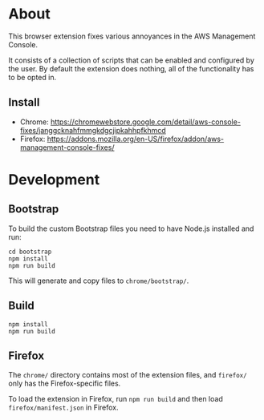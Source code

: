 # About

This browser extension fixes various annoyances in the AWS Management Console.

It consists of a collection of scripts that can be enabled and configured by the user. By default the extension does nothing, all of the functionality has to be opted in.

## Install

- Chrome: https://chromewebstore.google.com/detail/aws-console-fixes/janggcknahfmmgkdgcjipkahhpfkhmcd
- Firefox: https://addons.mozilla.org/en-US/firefox/addon/aws-management-console-fixes/


# Development

## Bootstrap

To build the custom Bootstrap files you need to have Node.js installed and run:

```shell
cd bootstrap
npm install
npm run build
```

This will generate and copy files to `chrome/bootstrap/`.

## Build

```shell
npm install
npm run build
```

## Firefox

The `chrome/` directory contains most of the extension files, and `firefox/` only has the Firefox-specific files.

To load the extension in Firefox, run `npm run build` and then load `firefox/manifest.json` in Firefox.
